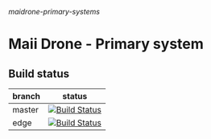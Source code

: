 _maidrone-primary-systems_

# Maii Drone - Primary system

## Build status 

| branch | status
| ---- | ---- |
| master | [![Build Status](https://travis-ci.org/AleksandarDev/maiidrone-systems-primary.svg?branch=master)](https://travis-ci.org/AleksandarDev/maiidrone-systems-primary) |
| edge   | [![Build Status](https://travis-ci.org/AleksandarDev/maiidrone-systems-primary.svg?branch=edge)](https://travis-ci.org/AleksandarDev/maiidrone-systems-primary) |